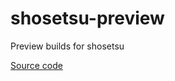 # shosetsu-preview
Preview builds for shosetsu

[Source code](https://github.com/shosetsuorg/android-app)
